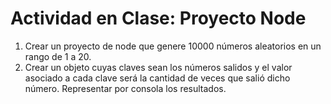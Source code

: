# Actividad en Clase: Proyecto Node

1. Crear un proyecto de node que genere 10000 números aleatorios en un rango de 1 a 20.
2. Crear un objeto cuyas claves sean los números salidos y el valor asociado a cada clave será la cantidad de veces que salió dicho número. Representar por consola los resultados.
